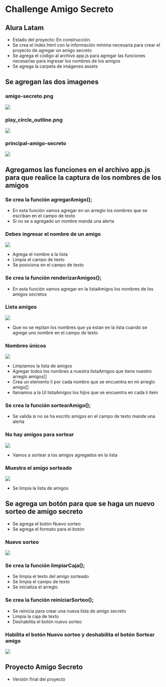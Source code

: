 <h1>Challenge Amigo Secreto</h1>
<h2>Alura Latam</h2>

- Estado del proyecto: En construcción.
- Se crea el index.html con la información mínima necesaria para crear el proyecto de agregar un amigo secreto
- Se agrega el código al archivo app.js para agregar las funciones necesarias para ingresar los nombres de los amigos
- Se agrega la carpeta de imágenes assets

## Se agregan las dos imagenes
### amigo-secreto.png
![](https://github.com/maricelaramirez2104/challenge-amigo-secreto/blob/main/assets/amigo-secreto.png)
### play_circle_outline.png
![](https://github.com/maricelaramirez2104/challenge-amigo-secreto/blob/main/assets/play_circle_outline.png)
### principal-amigo-secreto
![](https://github.com/maricelaramirez2104/challenge-amigo-secreto/blob/main/assets/principal-amigo-secreto.png)

## Agregamos las funciones en el archivo app.js para que realice la captura de los nombres de los amigos

### Se crea la función agregarAmigo();
- En esta función vamos agregar en un arreglo los nombres que se escriban en el campo de texto
- Si no se a agregado un nombre manda una alerta
### Debes ingresar el nombre de un amigo
![](https://github.com/maricelaramirez2104/challenge-amigo-secreto/blob/main/assets/ingresa-nombre.png)
- Agrega el nombre a la lista
- Limpia el campo de texto
- Se posiciona en el campo de texto

### Se crea la función renderizarAmigos();
- En esta función vamos agregar en la listaAmigos los nombres de los amigos secretos
### Lista amigos
![](https://github.com/maricelaramirez2104/challenge-amigo-secreto/blob/main/assets/lista-amigos.png)

- Que no se repitan los nombres que ya estan en la lista cuando se agrege uno nombre en el campo de texto
### Nombres únicos
![](https://github.com/maricelaramirez2104/challenge-amigo-secreto/blob/main/assets/sin-duplicados.png)

- Limpiamos la lista de amigos
- Agregar todos los nombres a nuestra listaAmigos que tiene nuestro arreglo amigos[]
- Crea un elemento li por cada nombre que se encuentra en mi arreglo amigo[]
- llamamos a la Ul listaAmigos los hijos que se encuentra en cada li item

### Se crea la función sortearAmigo();
- Se valida si no se ha escrito amigos en el campo de texto mande una alerta
### No hay amigos para sortear
![](https://github.com/maricelaramirez2104/challenge-amigo-secreto/blob/main/assets/no-hay-amigos.png)
- Vamos a sortear a los amigos agregados en la lista
### Muestra el amigo sorteado
![](https://github.com/maricelaramirez2104/challenge-amigo-secreto/blob/main/assets/amigo-sorteado.png)
- Se limpia la lista de amigos

## Se agrega un botón para que se haga un nuevo sorteo de amigo secreto
- Se agrega el botón Nuevo sorteo
- Se agrega el formato para el botón
### Nuevo sorteo
![](https://github.com/maricelaramirez2104/challenge-amigo-secreto/blob/main/assets/nuevo-sorteo.png)

### Se crea la función limpiarCaja();
- Se limpia el texto del amigo sorteado
- Se limpia el campo de texto
- Se inicializa el arreglo

### Se crea la función reiniciarSorteo();
- Se reinicia para crear una nueva lista de amigo secreto
- Limpia la caja de texto
- Deshabilita el botón nuevo sorteo

### Habilita el botón Nuevo sorteo y deshabilita el botón Sortear amigo
![](https://github.com/maricelaramirez2104/challenge-amigo-secreto/blob/main/assets/limpia-sorteo.png)

## Proyecto Amigo Secreto
- Versión final del proyecto
